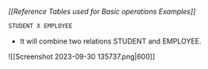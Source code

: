 *[[Reference Tables used for Basic operations Examples]]*

```sql
STUDENT X EMPLOYEE
```
- It will combine two relations STUDENT and EMPLOYEE.

![[Screenshot 2023-09-30 135737.png|600]]